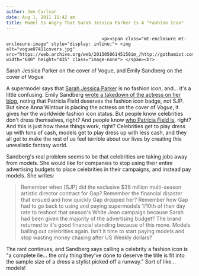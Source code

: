 ```yaml
---
author: Jen Carlson
date: Aug 1, 2011 11:42 am
title: Model Is Angry That Sarah Jessica Parker Is A "Fashion Icon"
---
```


	
										<p><span class="mt-enclosure mt-enclosure-image" style="display: inline;"> <img alt="vogue07411covers.jpg" src="https://web.archive.org/web/20150506145150im_/http://gothamist.com/attachments/arts_jen/vogue07411covers.jpg" width="640" height="435" class="image-none"> </span><br>
<span class="photo_caption">Sarah Jessica Parker on the cover of Vogue, and Emily Sandberg on the cover of Vogue</span></p>

<p>A supermodel says that <a href="https://web.archive.org/web/20150506145150/http://gothamist.com/tags/sarahjessicaparker">Sarah Jessica Parker</a> is no fashion icon, and... it&apos;s a little confusing. Emily Sandberg <a href="https://web.archive.org/web/20150506145150/http://supermodelblogger.posterous.com/sarah-jessica-parker-not-a-style-icon">wrote a takedown of the actress on her blog</a>, noting that Patricia Field deserves the fashion icon badge, not SJP. But since Anna Wintour is placing the actress on the cover of <em>Vogue</em>, it gives <em>her</em> the worldwide fashion icon status. But people know celebrities don&apos;t dress themselves, right? And people know <a href="https://web.archive.org/web/20150506145150/http://en.wikipedia.org/wiki/Patricia_Field">who Patricia Field is</a>, right? And this is just how these things work, right? Celebrities get to play dress up with tons of cash, models get to play dress up with less cash, and they all get to make the rest of us feel terrible about our lives by creating this unrealistic fantasy world.</p>

<p>Sandberg&apos;s real problem seems to be that celebrities are taking jobs away from models. She would like for companies to stop using their entire advertising budgets to place celebrities in their campaigns, and instead pay models. She writes:</p>

<blockquote>Remember when [SJP] did the exclusive $38 million multi-season artistic director contract for Gap? Remember the financial disaster that ensued and how quickly Gap dropped her?  Remember how Gap had to go back to using and paying supermodels 1/10th of their day rate to reshoot that season&apos;s White Jean campaign because Sarah had been given the majority of the advertising budget?  The brand returned to it&apos;s good financial standing because of this move.  Models bailing out celebrities again. Isn&apos;t it time to start paying models and stop wasting money chasing after US Weekly dollars?</blockquote>  

<p>The rant continues, and Sandberg says calling a celebrity a fashion icon is &quot;a complete lie... the only thing they&apos;ve done to deserve the title is fit into the sample size of a dress a stylist picked off a runway.&quot; Sort of like... models!</p>					
										
									
				